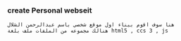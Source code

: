 ###   create Personal webseit

	هنا سوف اقوم ببناء اول موقع شخصي باسم عبدالرحمن الشلال 
	هنالك مجموعه من الملفات ملف بلغة html5 , ccs 3 , js 
